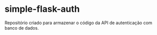 # simple-flask-auth

Repositório criado para armazenar o código da API de autenticação com banco de dados.